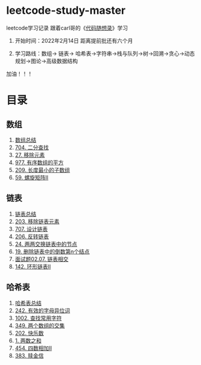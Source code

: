 # leetcode-study-master
leetcode学习记录  跟着carl哥的《[代码随想录](https://github.com/youngyangyang04/leetcode-master)》学习

1. 开始时间：2022年2月14日 距离提前批还有六个月

2. 学习路线：数组-> 链表-> 哈希表->字符串->栈与队列->树->回溯->贪心->动态规划->图论->高级数据结构

加油！！！

# 目录
## 数组
1. [数组总结](https://github.com/liu52020/leetcode-study-master/blob/main/Basic/%E6%95%B0%E7%BB%84%E7%9F%A5%E8%AF%86.md)
2. [704. 二分查找](https://github.com/liu52020/leetcode-study-master/blob/main/Code/%E6%95%B0%E7%BB%84/%E4%BA%8C%E5%88%86%E6%9F%A5%E6%89%BE.md)
3. [27.  移除元素](https://github.com/liu52020/leetcode-study-master/blob/main/Code/%E6%95%B0%E7%BB%84/%E7%A7%BB%E9%99%A4%E5%85%83%E7%B4%A0.md)
4. [977. 有序数组的平方](https://github.com/liu52020/leetcode-study-master/blob/main/Code/%E6%95%B0%E7%BB%84/%E6%9C%89%E5%BA%8F%E6%95%B0%E7%BB%84%E7%9A%84%E5%B9%B3%E6%96%B9.md)
5. [209. 长度最小的子数组](https://github.com/liu52020/leetcode-study-master/blob/main/Code/%E6%95%B0%E7%BB%84/%E9%95%BF%E5%BA%A6%E6%9C%80%E5%B0%8F%E7%9A%84%E5%AD%90%E6%95%B0%E7%BB%84.md)
6. [59. 螺旋矩阵II](https://github.com/liu52020/leetcode-study-master/blob/main/Code/%E6%95%B0%E7%BB%84/%E8%9E%BA%E6%97%8B%E7%9F%A9%E9%98%B5II.md)

## 链表
1. [链表总结](https://github.com/liu52020/leetcode-study-master/blob/main/Code/%E9%93%BE%E8%A1%A8/%E9%93%BE%E8%A1%A8%E5%9F%BA%E7%A1%80%E7%9F%A5%E8%AF%86.md)
2. [203. 移除链表元素](https://github.com/liu52020/leetcode-study-master/blob/main/Code/%E9%93%BE%E8%A1%A8/%E7%A7%BB%E9%99%A4%E9%93%BE%E8%A1%A8%E5%85%83%E7%B4%A0.md)
3. [707. 设计链表](https://github.com/liu52020/leetcode-study-master/blob/main/Code/%E9%93%BE%E8%A1%A8/%E8%AE%BE%E8%AE%A1%E9%93%BE%E8%A1%A8.md)
4. [206. 反转链表](https://github.com/liu52020/leetcode-study-master/blob/main/Code/%E9%93%BE%E8%A1%A8/%E5%8F%8D%E8%BD%AC%E9%93%BE%E8%A1%A8.md)
5. [24. 两两交换链表中的节点](https://github.com/liu52020/leetcode-study-master/blob/main/Code/%E9%93%BE%E8%A1%A8/%E4%B8%A4%E4%B8%A4%E4%BA%A4%E6%8D%A2%E9%93%BE%E8%A1%A8%E4%B8%AD%E7%9A%84%E7%BB%93%E7%82%B9.md)
6. [19. 删除链表中的倒数第n个结点](https://github.com/liu52020/leetcode-study-master/blob/main/Code/%E9%93%BE%E8%A1%A8/%E5%88%A0%E9%99%A4%E9%93%BE%E8%A1%A8%E7%9A%84%E5%80%92%E6%95%B0%E7%AC%ACN%E4%B8%AA%E7%BB%93%E7%82%B9.md)
7. [面试题02.07. 链表相交](https://github.com/liu52020/leetcode-study-master/blob/main/Code/%E9%93%BE%E8%A1%A8/%E9%93%BE%E8%A1%A8%E7%9B%B8%E4%BA%A4.md)
8. [142. 环形链表II](https://github.com/liu52020/leetcode-study-master/blob/main/Code/%E9%93%BE%E8%A1%A8/%E7%8E%AF%E5%BD%A2%E9%93%BE%E8%A1%A8II.md)

## 哈希表
1. [哈希表总结](https://github.com/liu52020/leetcode-study-master/blob/main/Code/%E5%93%88%E5%B8%8C%E8%A1%A8/%E5%93%88%E5%B8%8C%E8%A1%A8%E6%80%BB%E7%BB%93.md)
2. [242. 有效的字母异位词](https://github.com/liu52020/leetcode-study-master/blob/main/Code/%E5%93%88%E5%B8%8C%E8%A1%A8/%E6%9C%89%E6%95%88%E7%9A%84%E5%AD%97%E6%AF%8D%E5%BC%82%E4%BD%8D%E8%AF%8D.md)
3. [1002. 查找常用字符](https://github.com/liu52020/leetcode-study-master/blob/main/Code/%E5%93%88%E5%B8%8C%E8%A1%A8/%E6%9F%A5%E6%89%BE%E5%B8%B8%E7%94%A8%E5%AD%97%E7%AC%A6.md)
4. [349. 两个数组的交集](https://github.com/liu52020/leetcode-study-master/blob/main/Code/%E5%93%88%E5%B8%8C%E8%A1%A8/%E4%B8%A4%E4%B8%AA%E6%95%B0%E7%BB%84%E7%9A%84%E4%BA%A4%E9%9B%86.md)
5. [202. 快乐数](https://github.com/liu52020/leetcode-study-master/blob/main/Code/%E5%93%88%E5%B8%8C%E8%A1%A8/%E5%BF%AB%E4%B9%90%E6%95%B0.md)
6. [1. 两数之和](https://github.com/liu52020/leetcode-study-master/blob/main/Code/%E5%93%88%E5%B8%8C%E8%A1%A8/%E4%B8%A4%E6%95%B0%E4%B9%8B%E5%92%8C.md)
7. [454. 四数相加II](https://github.com/liu52020/leetcode-study-master/blob/main/Code/%E5%93%88%E5%B8%8C%E8%A1%A8/%E5%9B%9B%E6%95%B0%E7%9B%B8%E5%8A%A0II.md)
8. [383. 赎金信](https://github.com/liu52020/leetcode-study-master/blob/main/Code/%E5%93%88%E5%B8%8C%E8%A1%A8/%E8%B5%8E%E9%87%91%E4%BF%A1.md)
